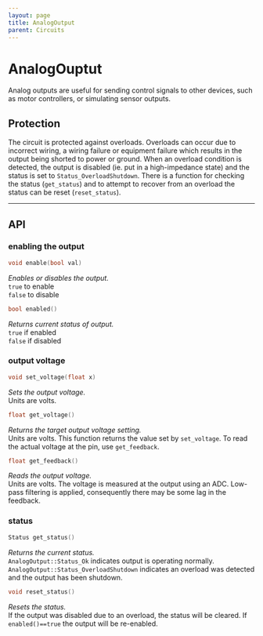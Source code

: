 ```yaml
---
layout: page
title: AnalogOutput
parent: Circuits
---
```


# AnalogOuptut

Analog outputs are useful for sending control signals to other devices, such as motor controllers, or simulating sensor outputs.

## Protection
The circuit is protected against overloads. Overloads can occur due to incorrect wiring, a wiring failure or equipment failure which results in the output being shorted to power or ground. When an overload condition is detected, the output is disabled (ie. put in a high-impedance state) and the status is set to `Status_OverloadShutdown`. There is a function for checking the status (`get_status`) and to attempt to recover from an overload the status can be reset (`reset_status`).

---
## API
### enabling the output
``` cpp
void enable(bool val)
```
*Enables or disables the output.*   
`true` to enable  
`false` to disable

``` cpp
bool enabled()
```
*Returns current status of output.*  
`true` if enabled  
`false` if disabled

### output voltage
``` cpp
void set_voltage(float x)
```
*Sets the output voltage.*  
Units are volts.

``` cpp
float get_voltage()
```
*Returns the target output voltage setting.*  
Units are volts. This function returns the value set by `set_voltage`. To read the actual voltage at the pin, use `get_feedback`.

``` cpp
float get_feedback()
```
*Reads the output voltage.*  
Units are volts. The voltage is measured at the output using an ADC. Low-pass filtering is applied, consequently there may be some lag in the feedback.

### status
``` cpp
Status get_status()
```
*Returns the current status.*  
`AnalogOutput::Status_Ok` indicates output is operating normally.   
`AnalogOutput::Status_OverloadShutdown` indicates an overload was detected and the output has been shutdown.

``` cpp
void reset_status()
```
*Resets the status.*  
If the output was disabled due to an overload, the status will be cleared. If `enabled()==true` the output will be re-enabled.